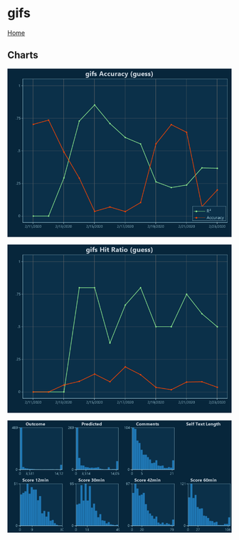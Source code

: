 # gifs

[Home](../index.md)

## Charts

![gifs R² (guess)](../images/guess_gifs_Accuracy.png "gifs R² (guess)")

![gifs Hit Ratio (guess)](../images/guess_gifs_HitRatio.png "gifs Hit Ratio (guess)")

![gifs Distributions (guess)](../images/guess_gifs_Distributions.png "gifs Distributions (guess)")

